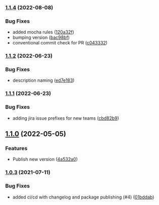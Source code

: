 ### [1.1.4](https://github.com/tfso/eslint-config-tfso/compare/v1.1.2...v1.1.4) (2022-08-08)


### Bug Fixes

* added mocha rules ([120a32f](https://github.com/tfso/eslint-config-tfso/commit/120a32fd5988e5612db24f0d05be086b3ff92caa))
* bumping version ([bac98bf](https://github.com/tfso/eslint-config-tfso/commit/bac98bfd9859ca48b34c71b848f092f2e6ee44b3))
* conventional commit check for PR ([c043332](https://github.com/tfso/eslint-config-tfso/commit/c04333222952cd34028054bc1326694c28cc16f3))

### [1.1.2](https://github.com/tfso/eslint-config-tfso/compare/v1.1.1...v1.1.2) (2022-06-23)


### Bug Fixes

* description naming ([ed7e183](https://github.com/tfso/eslint-config-tfso/commit/ed7e183ff33fbc0a6a6b981fb04b9497fe4ac572))

### [1.1.1](https://github.com/tfso/eslint-config-tfso/compare/v1.1.0...v1.1.1) (2022-06-23)


### Bug Fixes

* adding jira issue prefixes for new teams ([cbd82b9](https://github.com/tfso/eslint-config-tfso/commit/cbd82b99188b1bcd7774e7b49a33dd5b8c3e9404))

## [1.1.0](https://github.com/tfso/eslint-config-tfso/compare/v1.0.3...v1.1.0) (2022-05-05)


### Features

* Publish new version ([4a532a0](https://github.com/tfso/eslint-config-tfso/commit/4a532a09e13996811e2efe95ef389653336138bb))

### [1.0.3](https://github.com/tfso/eslint-config-tfso/compare/01bddab96320b80d6a5b8096b03c89bc4818deaf...v1.0.3) (2021-07-11)


### Bug Fixes

* added ci/cd with changelog and package publishing (#4) ([01bddab](https://github.com/tfso/eslint-config-tfso/commit/01bddab96320b80d6a5b8096b03c89bc4818deaf))

